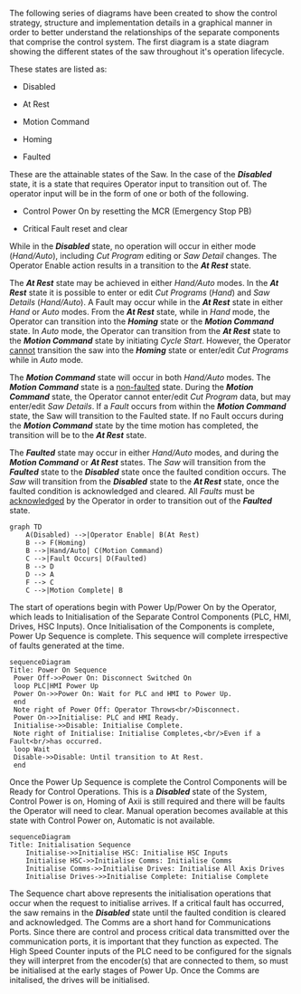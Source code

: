 The following series of diagrams have been created to show the control strategy, structure and implementation details in a graphical manner in order to better understand the relationships of the separate  components that comprise the control system. The first diagram is a state diagram showing the different states of the saw throughout it's operation lifecycle. 

These states are listed as:

- Disabled

- At Rest

- Motion Command

- Homing

- Faulted

These are the attainable states of the Saw. In the case of the ***Disabled*** state, it is a state that requires Operator input to transition out of. The operator input will be in the form of one or both of the following.

- Control Power On by resetting the MCR (Emergency Stop PB)

- Critical Fault reset and clear

While in the ***Disabled*** state, no operation will occur in either mode (*Hand/Auto*), including *Cut Program* editing or *Saw Detail* changes. The Operator Enable action results in a transition to the ***At Rest*** state.

The ***At Rest*** state may be achieved in either *Hand/Auto* modes. In the ***At Rest*** state it is possible to enter or edit *Cut Programs* (*Hand*) and *Saw Details* (*Hand/Auto*). A Fault may occur while in the ***At Rest*** state in either *Hand* or *Auto* modes.  From the ***At Rest*** state, while in *Hand* mode, the Operator can transition into the ***Homing*** state or the ***Motion Command*** state. In *Auto* mode, the Operator can transition from the ***At Rest*** state to the ***Motion Command*** state by initiating *Cycle Start*. However, the Operator <u>cannot</u> transition the saw into the ***Homing*** state or enter/edit *Cut Programs* while in *Auto* mode.

The ***Motion Command*** state will occur in both *Hand/Auto* modes. The ***Motion Command*** state is a <u>non-faulted</u> state. During the ***Motion Command*** state, the Operator cannot enter/edit *Cut Program* data, but may enter/edit *Saw Details*. If a *Fault* occurs from within the ***Motion Command*** state, the Saw will transition to the Faulted state. If no Fault occurs during the ***Motion Command*** state by the time motion has completed, the transition will be to the ***At Rest*** state.

The ***Faulted*** state may occur in either *Hand/Auto* modes, and during the ***Motion Command*** or ***At Rest*** states. The *Saw* will transition from the ***Faulted*** state to the ***Disabled*** state once the faulted condition occurs. The *Saw* will transition from the ***Disabled*** state to the ***At Rest*** state, once the faulted condition is acknowledged and cleared. All *Faults* must be <u>acknowledged</u> by the Operator in order to transition out of the ***Faulted*** state.

```mermaid
graph TD
    A(Disabled) -->|Operator Enable| B(At Rest)
    B --> F(Homing)
    B -->|Hand/Auto| C(Motion Command)
    C -->|Fault Occurs| D(Faulted)
    B --> D
    D --> A
    F --> C
    C -->|Motion Complete| B
```

The start of operations begin with Power Up/Power On by the Operator, which leads to Initialisation of the Separate Control Components (PLC, HMI, Drives, HSC Inputs). Once Initialisation of the Components is complete, Power Up Sequence is complete. This sequence will complete irrespective of faults generated at the time. 

```mermaid
sequenceDiagram
Title: Power On Sequence
 Power Off->>Power On: Disconnect Switched On
 loop PLC|HMI Power Up
 Power On->>Power On: Wait for PLC and HMI to Power Up.
 end
 Note right of Power Off: Operator Throws<br/>Disconnect.
 Power On->>Initialise: PLC and HMI Ready.
 Initialise->>Disable: Initialise Complete.
 Note right of Initialise: Initialise Completes,<br/>Even if a Fault<br/>has occurred.
 loop Wait
 Disable->>Disable: Until transition to At Rest.
 end
```

Once the Power Up Sequence is complete the Control Components will be Ready for Control Operations. This is a ***Disabled*** state of the System, Control Power is on, Homing of Axii is still required and there will be faults the Operator will need to clear. Manual operation becomes available at this state with Control Power on, Automatic is not available. 

```mermaid
sequenceDiagram
Title: Initialisation Sequence
    Initialise->>Initialise HSC: Initialise HSC Inputs
    Initialise HSC->>Initialise Comms: Initialise Comms
    Initialise Comms->>Initialise Drives: Initialise All Axis Drives
    Initialise Drives->>Initialise Complete: Initialise Complete
```

The Sequence chart above represents the initialisation operations that occur when the request to initialise arrives. If a critical fault has occurred, the saw remains in the ***Disabled*** state until the faulted condition is cleared and acknowledged. The Comms are a short hand for Communications Ports. Since there are control and process critical data transmitted over the communication ports, it is important that they function as expected. The High Speed Counter inputs of the PLC need to be configured for the signals they will interpret from the encoder(s) that are connected to them, so must be initialised at the early stages of Power Up. Once the Comms are initalised,  the drives will be initialised. 
